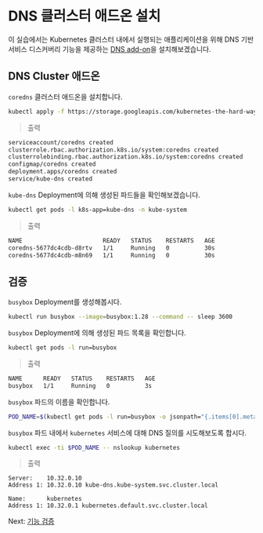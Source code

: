 # DNS 클러스터 애드온 설치

이 실습에서는 Kubernetes 클러스터 내에서 실행되는 애플리케이션을 위해 DNS 기반 서비스 디스커버리 기능을 제공하는 [DNS add-on](https://kubernetes.io/docs/concepts/services-networking/dns-pod-service/)을 설치해보겠습니다.

## DNS Cluster 애드온

`coredns` 클러스터 애드온을 설치합니다.

```bash
kubectl apply -f https://storage.googleapis.com/kubernetes-the-hard-way/coredns-1.7.0.yaml
```

> 출력

```bash
serviceaccount/coredns created
clusterrole.rbac.authorization.k8s.io/system:coredns created
clusterrolebinding.rbac.authorization.k8s.io/system:coredns created
configmap/coredns created
deployment.apps/coredns created
service/kube-dns created
```

`kube-dns` Deployment에 의해 생성된 파드들을 확인해보겠습니다.

```bash
kubectl get pods -l k8s-app=kube-dns -n kube-system
```

> 출력

```bash
NAME                       READY   STATUS    RESTARTS   AGE
coredns-5677dc4cdb-d8rtv   1/1     Running   0          30s
coredns-5677dc4cdb-m8n69   1/1     Running   0          30s
```

## 검증

`busybox` Deployment를 생성해봅시다.

```bash
kubectl run busybox --image=busybox:1.28 --command -- sleep 3600
```

`busybox` Deployment에 의해 생성된 파드 목록을 확인합니다.

```bash
kubectl get pods -l run=busybox
```

> 출력

```bash
NAME      READY   STATUS    RESTARTS   AGE
busybox   1/1     Running   0          3s
```

`busybox` 파드의 이름을 확인합니다.

```bash
POD_NAME=$(kubectl get pods -l run=busybox -o jsonpath="{.items[0].metadata.name}")
```

`busybox` 파드 내에서 `kubernetes` 서비스에 대해 DNS 질의를 시도해보도록 합시다.

```bash
kubectl exec -ti $POD_NAME -- nslookup kubernetes
```

> 출력

```
Server:    10.32.0.10
Address 1: 10.32.0.10 kube-dns.kube-system.svc.cluster.local

Name:      kubernetes
Address 1: 10.32.0.1 kubernetes.default.svc.cluster.local
```

Next: [기능 검증](13-smoke-test.md)
